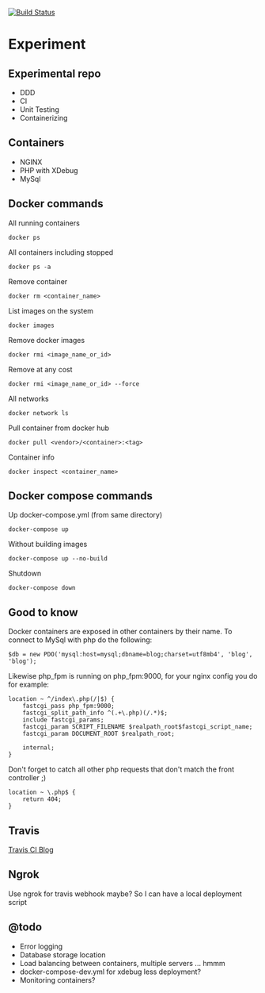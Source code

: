 [![Build Status](https://travis-ci.org/Sanity11/blog.svg?branch=master)](https://travis-ci.org/Sanity11/blog)

# Experiment

## Experimental repo

- DDD
- CI
- Unit Testing
- Containerizing

## Containers

- NGINX
- PHP with XDebug
- MySql

## Docker commands

All running containers

    docker ps

All containers including stopped
    
    docker ps -a
    
Remove container

    docker rm <container_name>
    
List images on the system

    docker images
    
Remove docker images

    docker rmi <image_name_or_id>
    
Remove at any cost
    
    docker rmi <image_name_or_id> --force
    
All networks

    docker network ls
    
Pull container from docker hub

    docker pull <vendor>/<container>:<tag>
    
Container info

    docker inspect <container_name>
    
## Docker compose commands    
    
Up docker-compose.yml (from same directory)
    
    docker-compose up
    
Without building images
    
    docker-compose up --no-build

Shutdown

    docker-compose down
    
## Good to know

Docker containers are exposed in other containers by their name. To connect to MySql with php do the following:

    $db = new PDO('mysql:host=mysql;dbname=blog;charset=utf8mb4', 'blog', 'blog');
    
Likewise php_fpm is running on php_fpm:9000, for your nginx config you do for example:

    location ~ ^/index\.php(/|$) {
        fastcgi_pass php_fpm:9000;
        fastcgi_split_path_info ^(.+\.php)(/.*)$;
        include fastcgi_params;
        fastcgi_param SCRIPT_FILENAME $realpath_root$fastcgi_script_name;
        fastcgi_param DOCUMENT_ROOT $realpath_root;

        internal;
    }
    
Don't forget to catch all other php requests that don't match the front controller ;)

    location ~ \.php$ {
        return 404;
    }

## Travis

[Travis CI Blog](http://travis-ci.org/Sanity11/blog)

## Ngrok

Use ngrok for travis webhook maybe? So I can have a local deployment script

## @todo

- Error logging
- Database storage location
- Load balancing between containers, multiple servers ... hmmm
- docker-compose-dev.yml for xdebug less deployment?
- Monitoring containers?


